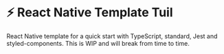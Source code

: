 # :zap: React Native Template Tuil

React Native template for a quick start with TypeScript, standard, Jest and styled-components. This is WIP and will break from time to time.
